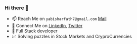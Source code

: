 ### Hi there 👋

- 📫 Reach Me on `yabisharfath7@gmail.com` [Mail](mailto:yabisharfath7@gmail.com)
- 🤝 Connect Me on [LinkedIn](https://www.linkedin.com/in/yabish-arfath/), [Twitter](https://twitter.com/YabishArfath)
- 🎯 Full Stack developer
- 📈 Solving puzzles in Stock Markets and CryproCurrencies
